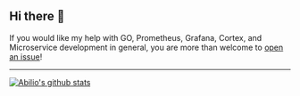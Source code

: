 ## Hi there 👋

If you would like my help with GO, Prometheus, Grafana, Cortex, and Microservice development in general, you are more than welcome to [open an issue](https://github.com/abilioesteves/abilioesteves/issues/new/choose)!

----

[![Abilio's github stats](https://github-readme-stats.vercel.app/api?username=abilioesteves)](https://github.com/anuraghazra/github-readme-stats)
